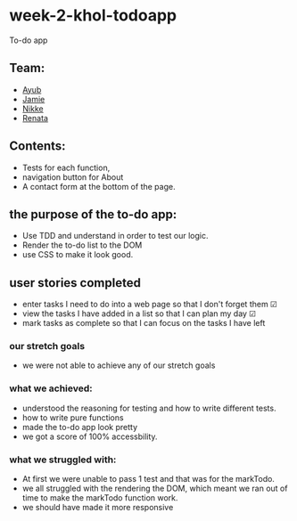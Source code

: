 # week-2-khol-todoapp
To-do app


## Team:
 * [Ayub](https://github.com/Ayub3) 
 * [Jamie](https://github.com/jc282)
 * [Nikke](https://github.com/nikkesan)
 * [Renata](https://github.com/renatajarmova)
 
 ## Contents: 
* Tests for each function, 
* navigation button for About
* A contact form at the bottom of the page.

## the purpose of the to-do app:
 - Use TDD  and understand in order to test our logic.
 - Render the to-do list to the DOM
 - use CSS to make it look good.
 
## user stories completed 
- enter tasks I need to do into a web page so that I don't forget them &#x2611;
- view the tasks I have added in a list so that I can plan my day &#x2611;
- mark tasks as complete so that I can focus on the tasks I have left 

### our stretch goals 
- we were not able to achieve any of our stretch goals


### what we achieved:
  - understood the reasoning for testing and how to write different tests.
  - how to write pure functions
  - made the to-do app look pretty
  - we got a score of 100% accessbility.
 
 ### what we struggled with: 
 - At first we were unable to pass 1 test and that was for the markTodo.
 - we all struggled with the rendering the DOM, which meant we ran out of time to make the markTodo function work. 
 - we should have made it more responsive
  
  
 




